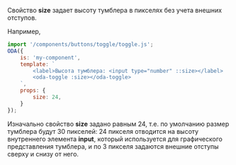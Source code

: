 Свойство **size** задает высоту тумблера в пикселях без учета внешних отступов.

Например,

```javascript _run_line_edit_loadoda_[my-component.js]
import '/components/buttons/toggle/toggle.js';
ODA({
    is: 'my-component',
    template: `
        <label>Высота тумблера: <input type="number" ::size></label>
        <oda-toggle :size></oda-toggle>
    `,
    props: {
        size: 24,
    }
});
```

Изначально свойство **size** задано равным 24, т.е. по умолчанию размер тумблера будут 30 пикселей: 24 пикселя отводится на высоту внутреннего элемента **input**, который используется для графического представления тумблера, и по 3 пикселя задаются внешние отступы сверху и снизу от него.
